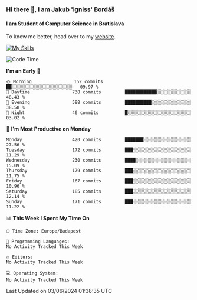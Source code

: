 ### Hi there 👋, I am Jakub 'igniss' Bordáš

#### I am Student of Computer Science in Bratislava
To know me better, head over to my [website](https://bordas.sk).

[![My Skills](https://skillicons.dev/icons?i=js,html,css,figma,svelte,java,kotlin,python,postgresql,typescript,nest,nodejs)](https://bordas.sk)


<!--START_SECTION:waka-->
![Code Time](http://img.shields.io/badge/Code%20Time-1%2C480%20hrs%205%20mins-blue)

**I'm an Early 🐤** 

```text
🌞 Morning                152 commits         ██░░░░░░░░░░░░░░░░░░░░░░░   09.97 % 
🌆 Daytime                738 commits         ████████████░░░░░░░░░░░░░   48.43 % 
🌃 Evening                588 commits         ██████████░░░░░░░░░░░░░░░   38.58 % 
🌙 Night                  46 commits          █░░░░░░░░░░░░░░░░░░░░░░░░   03.02 % 
```
📅 **I'm Most Productive on Monday** 

```text
Monday                   420 commits         ███████░░░░░░░░░░░░░░░░░░   27.56 % 
Tuesday                  172 commits         ███░░░░░░░░░░░░░░░░░░░░░░   11.29 % 
Wednesday                230 commits         ████░░░░░░░░░░░░░░░░░░░░░   15.09 % 
Thursday                 179 commits         ███░░░░░░░░░░░░░░░░░░░░░░   11.75 % 
Friday                   167 commits         ███░░░░░░░░░░░░░░░░░░░░░░   10.96 % 
Saturday                 185 commits         ███░░░░░░░░░░░░░░░░░░░░░░   12.14 % 
Sunday                   171 commits         ███░░░░░░░░░░░░░░░░░░░░░░   11.22 % 
```


📊 **This Week I Spent My Time On** 

```text
🕑︎ Time Zone: Europe/Budapest

💬 Programming Languages: 
No Activity Tracked This Week

🔥 Editors: 
No Activity Tracked This Week

💻 Operating System: 
No Activity Tracked This Week
```


 Last Updated on 03/06/2024 01:38:35 UTC
<!--END_SECTION:waka-->
